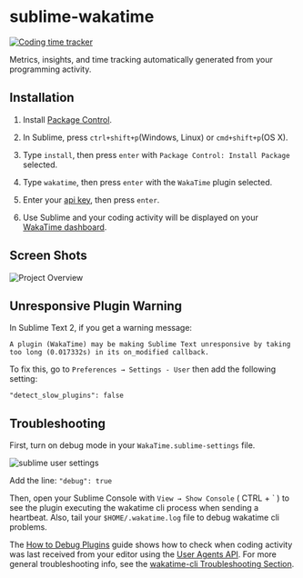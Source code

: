 # sublime-wakatime

[![Coding time tracker](https://wakatime.com/badge/github/wakatime/sublime-wakatime.svg)](https://wakatime.com/badge/github/wakatime/sublime-wakatime)

Metrics, insights, and time tracking automatically generated from your programming activity.

## Installation

1. Install [Package Control](https://packagecontrol.io/installation).

2. In Sublime, press `ctrl+shift+p`(Windows, Linux) or `cmd+shift+p`(OS X).

3. Type `install`, then press `enter` with `Package Control: Install Package` selected.

4. Type `wakatime`, then press `enter` with the `WakaTime` plugin selected.

5. Enter your [api key](https://wakatime.com/settings#apikey), then press `enter`.

6. Use Sublime and your coding activity will be displayed on your [WakaTime dashboard](https://wakatime.com).

## Screen Shots

![Project Overview](https://wakatime.com/static/img/ScreenShots/Screen-Shot-2016-03-21.png)

## Unresponsive Plugin Warning

In Sublime Text 2, if you get a warning message:

    A plugin (WakaTime) may be making Sublime Text unresponsive by taking too long (0.017332s) in its on_modified callback.

To fix this, go to `Preferences → Settings - User` then add the following setting:

`"detect_slow_plugins": false`

## Troubleshooting

First, turn on debug mode in your `WakaTime.sublime-settings` file.

![sublime user settings](https://wakatime.com/static/img/ScreenShots/sublime-wakatime-settings-menu.png?v=3)

Add the line: `"debug": true`

Then, open your Sublime Console with `View → Show Console` ( CTRL + \` ) to see the plugin executing the wakatime cli process when sending a heartbeat.
Also, tail your `$HOME/.wakatime.log` file to debug wakatime cli problems.

The [How to Debug Plugins][how to debug] guide shows how to check when coding activity was last received from your editor using the [User Agents API][user agents api].
For more general troubleshooting info, see the [wakatime-cli Troubleshooting Section][wakatime-cli-help].

[wakatime-cli-help]: https://github.com/wakatime/wakatime#troubleshooting
[how to debug]: https://wakatime.com/faq#debug-plugins
[user agents api]: https://wakatime.com/developers#user_agents
